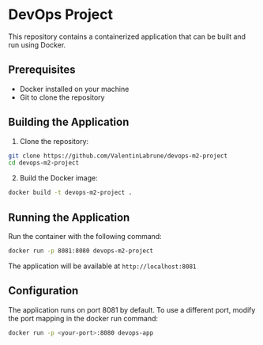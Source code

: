 # DevOps Project

This repository contains a containerized application that can be built and run using Docker.

## Prerequisites

- Docker installed on your machine
- Git to clone the repository

## Building the Application

1. Clone the repository:
```bash
git clone https://github.com/ValentinLabrune/devops-m2-project
cd devops-m2-project
```

2. Build the Docker image:
```bash
docker build -t devops-m2-project .
```

## Running the Application

Run the container with the following command:
```bash
docker run -p 8081:8080 devops-m2-project
```

The application will be available at `http://localhost:8081`

## Configuration

The application runs on port 8081 by default. To use a different port, modify the port mapping in the docker run command:
```bash
docker run -p <your-port>:8080 devops-app
```
